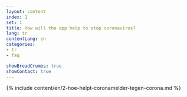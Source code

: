 ```yaml
---
layout: content
index: 1
set: 1
title: How will the app help to stop coronavirus?
lang: tr
contentLang: en
categories:
- tr
- faq

showBreadCrumbs: true
showContact: true
---
```


{% include content/en/2-hoe-helpt-coronamelder-tegen-corona.md %}
